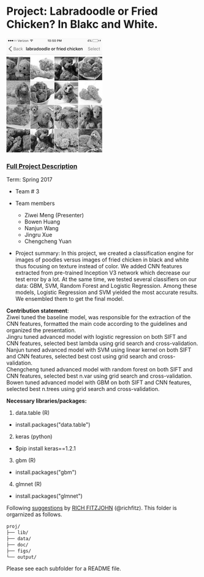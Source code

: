 # Project: Labradoodle or Fried Chicken? In Blakc and White. 
![image](figs/poodleKFC.jpg)

### [Full Project Description](doc/project3_desc.html)

Term: Spring 2017

+ Team # 3
+ Team members
	+ Ziwei Meng (Presenter)
	+ Bowen Huang
	+ Nanjun Wang
	+ Jingru Xue
	+ Chengcheng Yuan

+ Project summary: In this project, we created a classification engine for images of poodles versus images of fried chicken in black and white thus focusing on texture instead of color. We added CNN features extracted from pre-trained Inception V3 network which decrease our test error by a lot. At the same time, we tested several classifiers on our data: GBM, SVM, Random Forest and Logistic Regression. Among these models, Logistic Regression and SVM yielded the most accurate results. We ensembled them to get the final model.

**Contribution statement**:<br/>
Ziwei tuned the baseline model, was responsible for the extraction of the CNN features, formatted the main code according to the guidelines and organized the presentation.<br/>
Jingru tuned advanced model with logistic regression on both SIFT and CNN features, selected best lambda using grid search and cross-validation.<br/>
Nanjun tuned advanced model with SVM using linear kernel on both SIFT and CNN features, selected best cost using grid search and cross-validation.<br/>
Chengcheng tuned advanced model with random forest on both SIFT and CNN features, selected best n.var using grid search and cross-validation.<br/>
Bowen tuned advanced model with GBM on both SIFT and CNN features, selected best n.trees using grid search and cross-validation.<br/>

**Necessary libraries/packages:** <br/>
1. data.table (R)
  * install.packages("data.table")
2. keras (python)
  * $pip install keras==1.2.1
3. gbm (R)
  * install.packages("gbm")
4. glmnet (R)
  * install.packages("glmnet")

Following [suggestions](http://nicercode.github.io/blog/2013-04-05-projects/) by [RICH FITZJOHN](http://nicercode.github.io/about/#Team) (@richfitz). This folder is orgarnized as follows.

```
proj/
├── lib/
├── data/
├── doc/
├── figs/
└── output/
```

Please see each subfolder for a README file.

